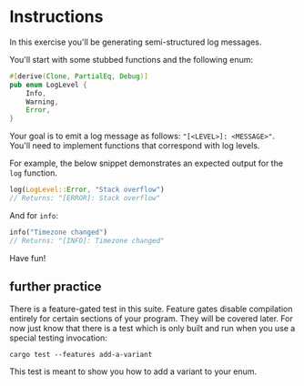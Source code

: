 # Instructions

In this exercise you'll be generating semi-structured log messages. 

You'll start with some stubbed functions and the following enum:

```rust
#[derive(Clone, PartialEq, Debug)]
pub enum LogLevel {
    Info,
    Warning,
    Error,
}
```

Your goal is to emit a log message as follows: `"[<LEVEL>]: <MESSAGE>"`.
You'll need to implement functions that correspond with log levels.

For example, the below snippet demonstrates an expected output for the `log` function. 

```rust
log(LogLevel::Error, "Stack overflow")
// Returns: "[ERROR]: Stack overflow"
```
And for `info`:

```rust
info("Timezone changed")
// Returns: "[INFO]: Timezone changed"
```

Have fun!

## further practice 

There is a feature-gated test in this suite. Feature gates disable compilation entirely for certain sections of your program. They will be covered later. For now just know that there is a test which is only built and run when you use a special testing invocation:

    cargo test --features add-a-variant

This test is meant to show you how to add a variant to your enum.
